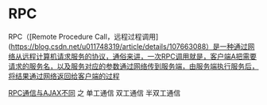 <!--
 * @Author: TerryMin
 * @Date: 2022-05-19 16:19:10
 * @LastEditors: TerryMin
 * @LastEditTime: 2022-05-20 10:22:52
 * @Description: file not
-->

# RPC

RPC（[Remote Procedure Call，远程过程调用](https://blog.csdn.net/u011748319/article/details/107663088）是一种通过网络从远程计算机请求服务的协议，通俗来讲，一次RPC调用就是，客户端A把需要请求的服务名，以及服务对应的参数通过网络传到服务端，由服务端执行服务后，将结果通过网络返回给客户端的过程


[RPC通信与AJAX不同](https://juejin.cn/post/6932683957066530830) 之 单工通信 双工通信 半双工通信
